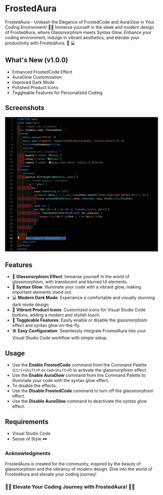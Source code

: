 # FrostedAura

FrostedAura - Unleash the Elegance of FrostedCode and AuraGlow in Your Coding Environment! 🌌✨ Immerse yourself in the sleek and modern design of FrostedAura, where Glassmorphism meets Syntax Glow. Enhance your coding environment, indulge in vibrant aesthetics, and elevate your productivity with FrostedAura. 🎨 💻

## What's New (v1.0.0)

- Enhanced FrostedCode Effect
- AuraGlow Customization
- Improved Dark Mode
- Polished Product Icons
- Toggleable Features for Personalized Coding

## Screenshots

![FrostedAura Example](https://github.com/ImKKingshuk/FrostedAura-Theme/raw/main/FrostedAura_Example.png)

## Features

- 🌌 **Glassmorphism Effect**: Immerse yourself in the world of glassmorphism, with translucent and blurred UI elements.
- 🎨 **Syntax Glow**: Illuminate your code with a vibrant glow, making important elements stand out.
- 💻 **Modern Dark Mode**: Experience a comfortable and visually stunning dark mode design.
- 🎉 **Vibrant Product Icons**: Customized icons for Visual Studio Code buttons, adding a modern and stylish touch.
- 🔁 **Toggleable Features**: Easily enable or disable the glassmorphism effect and syntax glow on-the-fly.
- 🛠️ **Easy Configuration**: Seamlessly integrate FrostedAura into your Visual Studio Code workflow with simple setup.

## Usage

- Use the **Enable FrostedCode** command from the Command Palette (`Ctrl+Shift+P` or `Cmd+Shift+P`) to activate the glassmorphism effect.
- Use the **Enable AuraGlow** command from the Command Palette to illuminate your code with the syntax glow effect.
- To disable the effects:
- Use the **Disable FrostedCode** command to turn off the glassmorphism effect.
- Use the **Disable AuraGlow** command to deactivate the syntax glow effect.

## Requirements

- Visual Studio Code
- Sense of Style 🕶️

### Acknowledgments

FrostedAura is created for the community, inspired by the beauty of glassmorphism and the vibrancy of modern design. Dive into the world of FrostedAura and elevate your coding journey!

### 🌌✨ Elevate Your Coding Journey with FrostedAura! 🌌✨
